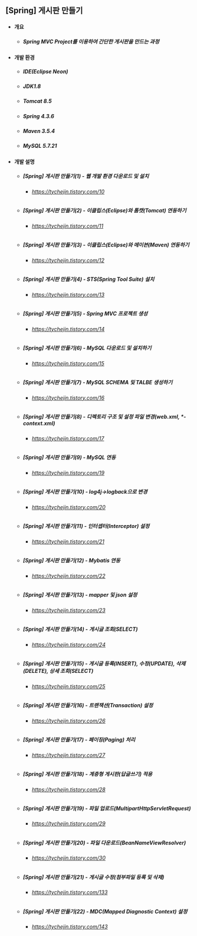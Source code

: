 ## [Spring] 게시판 만들기 
- #### 개요
  - ##### Spring MVC Project를 이용하여 간단한 게시판을 만드는 과정
  
- #### 개발 환경
  - ##### IDE(Eclipse Neon) 
  - ##### JDK1.8
  - ##### Tomcat 8.5
  - ##### Spring 4.3.6
  - ##### Maven 3.5.4
  - ##### MySQL 5.7.21

- #### 개발 설명
  - ##### [Spring] 게시판 만들기(1) - 웹 개발 환경 다운로드 및 설치
    - ###### https://tychejin.tistory.com/10
  - ##### [Spring] 게시판 만들기(2) - 이클립스(Eclipse)와 톰캣(Tomcat) 연동하기
    - ###### https://tychejin.tistory.com/11
  - ##### [Spring] 게시판 만들기(3) - 이클립스(Eclipse)와 메이븐(Maven) 연동하기
    - ###### https://tychejin.tistory.com/12
  - ##### [Spring] 게시판 만들기(4) - STS(Spring Tool Suite) 설치
    - ###### https://tychejin.tistory.com/13
  - ##### [Spring] 게시판 만들기(5) - Spring MVC 프로젝트 생성
    - ###### https://tychejin.tistory.com/14
  - ##### [Spring] 게시판 만들기(6) - MySQL 다운로드 및 설치하기
    - ###### https://tychejin.tistory.com/15
  - ##### [Spring] 게시판 만들기(7) - MySQL SCHEMA 및 TALBE 생성하기
    - ###### https://tychejin.tistory.com/16
  - ##### [Spring] 게시판 만들기(8) - 디렉토리 구조 및 설정 파일 변경(web.xml, *-context.xml)
    - ###### https://tychejin.tistory.com/17
  - ##### [Spring] 게시판 만들기(9) - MySQL 연동
    - ###### https://tychejin.tistory.com/19
  - ##### [Spring] 게시판 만들기(10) - log4j->logback으로 변경
    - ###### https://tychejin.tistory.com/20
  - ##### [Spring] 게시판 만들기(11) - 인터셉터(Interceptor) 설정
    - ###### https://tychejin.tistory.com/21
  - ##### [Spring] 게시판 만들기(12) - Mybatis 연동
    - ###### https://tychejin.tistory.com/22
  - ##### [Spring] 게시판 만들기(13) - mapper 및 json 설정
    - ###### https://tychejin.tistory.com/23
  - ##### [Spring] 게시판 만들기(14) - 게시글 조회(SELECT)
    - ###### https://tychejin.tistory.com/24
  - ##### [Spring] 게시판 만들기(15) - 게시글 등록(INSERT), 수정(UPDATE), 삭제(DELETE), 상세 조회(SELECT)
    - ###### https://tychejin.tistory.com/25
  - ##### [Spring] 게시판 만들기(16) - 트랜잭션(Transaction) 설정
    - ###### https://tychejin.tistory.com/26
  - ##### [Spring] 게시판 만들기(17) - 페이징(Paging) 처리
    - ###### https://tychejin.tistory.com/27
  - ##### [Spring] 게시판 만들기(18) - 계층형 게시판(답글쓰기) 적용
    - ###### https://tychejin.tistory.com/28
  - ##### [Spring] 게시판 만들기(19) - 파일 업로드(MultipartHttpServletRequest)
    - ###### https://tychejin.tistory.com/29
  - ##### [Spring] 게시판 만들기(20) - 파일 다운로드(BeanNameViewResolver)
    - ###### https://tychejin.tistory.com/30
  - ##### [Spring] 게시판 만들기(21) - 게시글 수정(첨부파일 등록 및 삭제)
    - ###### https://tychejin.tistory.com/133
  - ##### [Spring] 게시판 만들기(22) - MDC(Mapped Diagnostic Context) 설정
    - ###### https://tychejin.tistory.com/143
